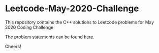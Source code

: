 # Leetcode-May-2020-Challenge
This repository contains the C++ solutions to Leetcode problems for May 2020 Coding Challenge

The problem statements can be found [here](https://leetcode.com/explore/challenge/card/june-leetcoding-challenge/).

Cheers!
